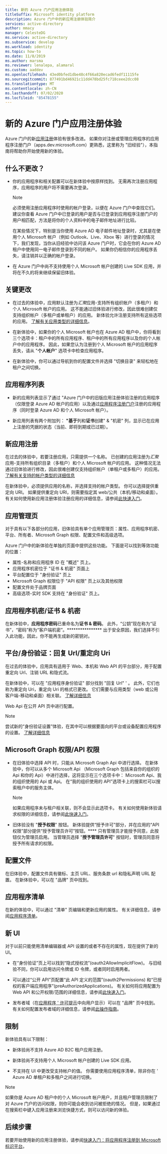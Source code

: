 ```yaml
---
title: 新的 Azure 门户应用注册体验
titleSuffix: Microsoft identity platform
description: Azure 门户中的新应用注册体验简介
services: active-directory
author: mmacy
manager: CelesteDG
ms.service: active-directory
ms.subservice: develop
ms.workload: identity
ms.topic: how-to
ms.date: 11/8/2019
ms.author: marsma
ms.reviewer: lenalepa, alamaral
ms.custom: aaddev
ms.openlocfilehash: 43ed0bfed1dbe48c4f66a820ecad6fedf11115fe
ms.sourcegitcommit: 877491bd46921c11dd478bd25fc718ceee2dcc08
ms.translationtype: MT
ms.contentlocale: zh-CN
ms.lasthandoff: 07/02/2020
ms.locfileid: "85478155"
---
```

# <a name="the-new-azure-portal-app-registration-experience"></a>新的 Azure 门户应用注册体验

Azure 门户的新[应用注册](https://go.microsoft.com/fwlink/?linkid=2083908)体验有很多改进。 如果你对注册或管理应用程序的应用程序注册门户（apps.dev.microsoft.com）更熟悉，这里称为 "旧经验"），本指南将帮助你开始使用新的体验。

## <a name="whats-not-changing"></a>什么不更改？

- 你的应用程序和相关配置可以在新体验中按原样找到。 无需再次注册应用程序，应用程序的用户将不需要再次登录。

    > [!NOTE]
    > 必须使用注册应用程序时使用的帐户登录，以便在 Azure 门户中查找它们。 建议你查看 Azure 门户中已登录的用户是否与已登录到应用程序注册门户的用户相匹配，方法是将你的个人资料中的电子邮件地址进行比较。
    >
    > 在某些情况下，特别是当你使用 Azure AD 电子邮件地址登录时，尤其是在使用个人 Microsoft 帐户（例如 Outlook、Live、Xbox 等）进行登录的情况下，我们发现，当你从旧经验中访问该 Azure 门户时，它会在你的 Azure AD 租户中使用同一电子邮件登录到不同的帐户。 如果你仍相信你的应用程序丢失，请注销并以正确的帐户登录。

- 在 Azure 门户中尚不支持使用个人 Microsoft 帐户创建的 Live SDK 应用，并将在不久的将来继续保留旧体验。

## <a name="key-changes"></a>关键更改

-   在过去的体验中，应用默认注册为*汇聚*应用-支持所有组织帐户（多租户）和个人 Microsoft 帐户的应用。 这不能通过旧体验进行修改，因此很难创建仅支持组织帐户（多租户或单租户）的应用。
    新体验允许注册支持所有这些选项的应用。 [了解有关应用类型的详细信息](active-directory-v2-registration-portal.md)。

-   在新体验中，如果你的个人 Microsoft 帐户也在 Azure AD 租户中，你将看到三个选项卡：租户中的所有应用程序、租户中的所有应用程序以及你的个人帐户中的应用程序。 因此，如果您认为注册到个人 Microsoft 帐户的应用程序丢失，请从 "**个人帐户**" 选项卡中检查应用程序。

-   在新体验中，你可以通过导航到你的配置文件并选择 "切换目录" 来轻松地在租户之间切换。

## <a name="list-of-applications"></a>应用程序列表

-   新的应用列表显示了通过 "Azure 门户中的旧版应用注册体验注册的应用程序（仅限登录 Azure AD 帐户的应用）以及通过[应用程序注册门户](https://apps.dev.microsoft.com/)注册的应用程序（同时登录 Azure AD 和个人 Microsoft 帐户）。

-   新应用列表有两个附加列： **"基于**列和**证书**创建" & "机密" 列，显示已在应用上注册的凭据的状态（当前、即将到期或已过期）。

## <a name="new-app-registration"></a>新应用注册

在过去的体验中，若要注册应用，只需提供一个名称。 已创建的应用注册为*汇聚*应用-支持所有组织目录（多租户）和个人 Microsoft 帐户的应用。  这种情况无法通过旧体验进行修改，因此很难创建仅支持组织帐户（单租户或多租户）的应用。 [了解有关支持的帐户类型的详细信息](v2-supported-account-types.md)

在新体验中，必须提供应用的名称，并选择支持的帐户类型。 你可以选择提供重定向 URI。
如果提供重定向 URI，则需要指定其 web/公共（本机/移动和桌面）。 有关如何使用新应用注册体验注册应用的详细信息，请参阅[此快速入门](quickstart-register-app.md)。

## <a name="app-management-page"></a>应用管理页

对于具有以下各部分的应用，旧体验具有单个应用管理页：属性、应用程序机密、平台、所有者、Microsoft Graph 权限、配置文件和高级选项。

Azure 门户中的新体验在单独的页面中提供这些功能。 下面是可以找到等效功能的位置：

- 属性-名称和应用程序 ID 在 "概述" 页上。
- 应用程序机密位于 "证书 & 机密" 页面上
- 平台配置位于 "身份验证" 页上
- Microsoft Graph 权限位于 "API 权限" 页上以及其他权限
- 配置文件处于品牌页面
- 高级选项-实时 SDK 支持在 "身份验证" 页上。

## <a name="application-secretscertificates--secrets"></a>应用程序机密/证书 & 机密

在新体验中，**应用程序密码**已重命名为**证书 & 密码**。 此外，“公钥”现在称为“证书”，“密码”称为“客户端机密”。**************** 出于安全原因，我们选择不引入此功能，因此，你不能再生成新的密钥对。

## <a name="platformsauthentication-reply-urlsredirect-uris"></a>平台/身份验证：回复 Url/重定向 Uri
在过去的体验中，应用具有适用于 Web、本机和 Web API 的平台部分，用于配置重定向 Url、注销 URL 和隐式流。

在新体验中，可以在 "应用程序身份验证" 部分找到 "回复 Url" \' 。 此外，它们也称为重定向 Uri，重定向 Uri 的格式已更改。 它们需要与应用类型（web 或公用客户端-移动和桌面）相关联。 [了解详细信息](quickstart-configure-app-access-web-apis.md#add-redirect-uris-to-your-application)

Web Api 在公开 API 页中进行配置。

> [!NOTE]
> 尝试新的“身份验证设置”体验，在其中可以根据要面向的平台或设备配置应用程序的设置。  [了解详细信息](quickstart-configure-app-access-web-apis.md#configure-platform-settings-for-your-application)

## <a name="microsoft-graph-permissionsapi-permissions"></a>Microsoft Graph 权限/API 权限

-   在旧体验中选择 API 时，只能从 Microsoft Graph Api 中进行选择。 在新体验中，你可以从多个 Microsoft Api （Microsoft Graph 包括来自你的组织的 Api 和你的 Api）中进行选择，这将显示在三个选项卡中： Microsoft Api、我的组织使用的 Api 或 Api。 在“我的组织使用的 API”选项卡上的搜索栏可以搜索租户中的服务主体。

    > [!NOTE]
    > 如果应用程序未与租户相关联，则不会显示此选项卡。 有关如何使用新体验请求权限的详细信息，请参阅[此快速入门](https://github.com/MicrosoftDocs/azure-docs/blob/master/articles/active-directory/develop/quickstart-configure-app-access-web-apis.md)。

-   旧体验没有 "**授予权限**" 按钮。 新体验提供“授予许可”部分，并在应用的“API 权限”部分提供“授予管理员许可”按钮。**** 只有管理员才能授予同意，此按钮仅为管理员启用。 当管理员选择 "**授予管理员许可**" 按钮时，管理员同意将授予所有请求的权限。

## <a name="profile"></a>配置文件
在旧体验中，配置文件具有徽标、主页 URL、服务条款 url 和隐私声明 URL 配置。 在新体验中，可以在 "品牌" 页中找到。

## <a name="application-manifest"></a>应用程序清单
在新的体验中，可以通过 "清单" 页编辑和更新应用的属性。 有关详细信息，请参阅[应用程序清单](reference-app-manifest.md)。

## <a name="new-ui"></a>新 UI
对于以前只能使用清单编辑器或 API 设置的或者不存在的属性，现在提供了新的 UI。

-   在“身份验证”页上可以找到“隐式授权流”(oauth2AllowImplicitFlow)。 与旧经验不同，你可以启用访问令牌或 ID 令牌，或者同时启用两者。

-   可以通过“公开 API”页配置“此 API 定义的范围”(oauth2Permissions) 和“已授权的客户端应用程序”(preAuthorizedApplications)。 有关如何将应用配置为 Web API 和公开权限/范围的详细信息，请参阅[此快速入门](quickstart-configure-app-expose-web-apis.md)。

-   发布者域（在[应用程序 \' 许可提示](application-consent-experience.md)中向用户显示）可以在 "品牌" 页中找到。 有关如何配置发布者域的详细信息，请参阅[此操作指南](howto-configure-publisher-domain.md)。

## <a name="limitations"></a>限制

新体验具有以下限制：

-   新体验尚不支持 Azure AD B2C 租户应用注册。

-   新体验尚不支持用个人 Microsoft 帐户创建的 Live SDK 应用。

-   不支持在 UI 中更改受支持帐户的值。 你需要使用应用程序清单，除非你在 \' Azure AD 单租户和多租户之间进行切换。

   > [!NOTE]
   > 如果你是 Azure AD 租户中的个人 Microsoft 帐户用户，并且租户管理员限制了对 Azure 门户的访问权限，则你可能会收到访问被拒绝的情况。 但是，如果通过在搜索栏中键入应用注册来浏览快捷方式，则可以访问新的体验。

## <a name="next-steps"></a>后续步骤

若要开始使用新的应用注册体验，请参阅[快速入门：将应用程序注册到 Microsoft 标识平台](quickstart-register-app.md)。
